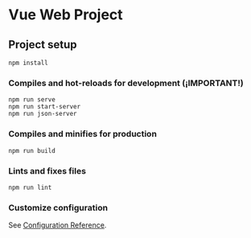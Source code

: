 # Vue Web Project

## Project setup
```
npm install
```

### Compiles and hot-reloads for development (¡IMPORTANT!)
```
npm run serve
npm run start-server
npm run json-server
```

### Compiles and minifies for production
```
npm run build
```

### Lints and fixes files
```
npm run lint
```

### Customize configuration
See [Configuration Reference](https://cli.vuejs.org/config/).

